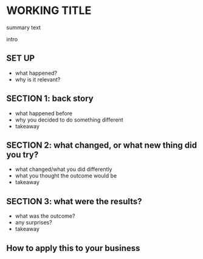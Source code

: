 # WORKING TITLE

summary text

intro

## SET UP
- what happened?
- why is it relevant?

## SECTION 1: back story

- what happened before
- why you decided to do something different
- takeaway

## SECTION 2: what changed, or what new thing did you try?

- what changed/what you did differently
- what you thought the outcome would be
- takeaway

## SECTION 3: what were the results?

- what was the outcome?
- any surprises?
- takeaway

## How to apply this to your business
